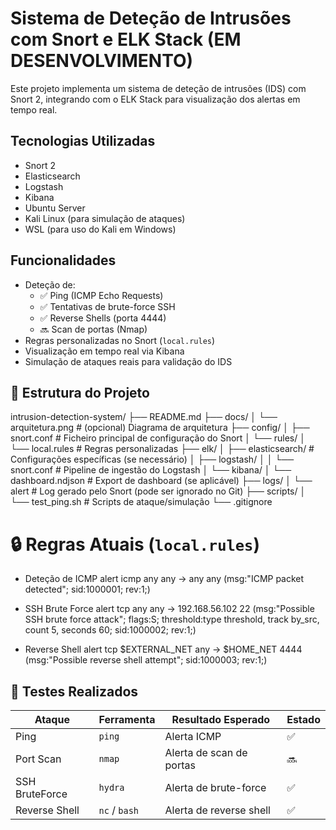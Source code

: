 # Sistema de Deteção de Intrusões com Snort e ELK Stack (EM DESENVOLVIMENTO)

Este projeto implementa um sistema de deteção de intrusões (IDS) com Snort 2, integrando com o ELK Stack para visualização dos alertas em tempo real.

## Tecnologias Utilizadas

- Snort 2
- Elasticsearch
- Logstash
- Kibana
- Ubuntu Server
- Kali Linux (para simulação de ataques)
- WSL (para uso do Kali em Windows)

## Funcionalidades

- Deteção de:
  - ✅ Ping (ICMP Echo Requests)
  - ✅ Tentativas de brute-force SSH
  - ✅ Reverse Shells (porta 4444)
  - 🔜 Scan de portas (Nmap)
- Regras personalizadas no Snort (`local.rules`)
- Visualização em tempo real via Kibana
- Simulação de ataques reais para validação do IDS

## 📂 Estrutura do Projeto 

intrusion-detection-system/
├── README.md
├── docs/
│   └── arquitetura.png         # (opcional) Diagrama de arquitetura
├── config/
│   ├── snort.conf              # Ficheiro principal de configuração do Snort
│   └── rules/
│       └── local.rules         # Regras personalizadas
├── elk/
│   ├── elasticsearch/          # Configurações específicas (se necessário)
│   ├── logstash/
│   │   └── snort.conf          # Pipeline de ingestão do Logstash
│   └── kibana/
│       └── dashboard.ndjson    # Export de dashboard (se aplicável)
├── logs/
│   └── alert                   # Log gerado pelo Snort (pode ser ignorado no Git)
├── scripts/
│   └── test_ping.sh            # Scripts de ataque/simulação
└── .gitignore

# 🔒 Regras Atuais (`local.rules`)

- Deteção de ICMP
alert icmp any any -> any any (msg:"ICMP packet detected"; sid:1000001; rev:1;)

- SSH Brute Force
alert tcp any any -> 192.168.56.102 22 (msg:"Possible SSH brute force attack"; flags:S; threshold:type threshold, track by_src, count 5, seconds 60; sid:1000002; rev:1;)

- Reverse Shell
alert tcp $EXTERNAL_NET any -> $HOME_NET 4444 (msg:"Possible reverse shell attempt"; sid:1000003; rev:1;)


## 🧪 Testes Realizados

| Ataque        | Ferramenta   | Resultado Esperado             | Estado  |
|----------------|--------------|----------------------------------|---------|
| Ping           | `ping`       | Alerta ICMP                    | ✅       |
| Port Scan      | `nmap`       | Alerta de scan de portas       | 🔜       |
| SSH BruteForce | `hydra`      | Alerta de brute-force          | ✅       |
| Reverse Shell  | `nc` / `bash`| Alerta de reverse shell        | ✅       |




